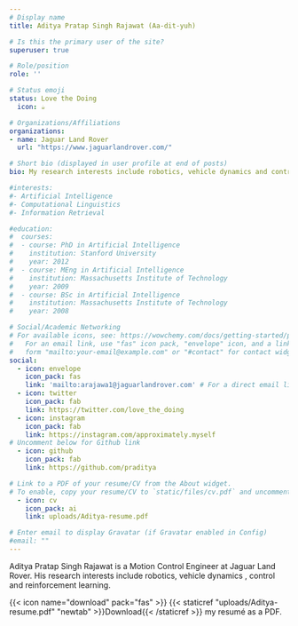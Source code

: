 ```yaml
---
# Display name
title: Aditya Pratap Singh Rajawat (Aa-dit-yuh)

# Is this the primary user of the site?
superuser: true

# Role/position
role: ''

# Status emoji
status: Love the Doing
  icon: ☕️

# Organizations/Affiliations
organizations:
- name: Jaguar Land Rover
  url: "https://www.jaguarlandrover.com/"

# Short bio (displayed in user profile at end of posts)
bio: My research interests include robotics, vehicle dynamics and control.

#interests:
#- Artificial Intelligence
#- Computational Linguistics
#- Information Retrieval

#education:
#  courses:
#  - course: PhD in Artificial Intelligence
#    institution: Stanford University
#    year: 2012
#  - course: MEng in Artificial Intelligence
#    institution: Massachusetts Institute of Technology
#    year: 2009
#  - course: BSc in Artificial Intelligence
#    institution: Massachusetts Institute of Technology
#    year: 2008

# Social/Academic Networking
# For available icons, see: https://wowchemy.com/docs/getting-started/page-builder/#icons
#   For an email link, use "fas" icon pack, "envelope" icon, and a link in the
#   form "mailto:your-email@example.com" or "#contact" for contact widget.
social:
  - icon: envelope
    icon_pack: fas
    link: 'mailto:arajawa1@jaguarlandrover.com' # For a direct email link, use "mailto:arajawa1@jaguarlandrover.com".
  - icon: twitter
    icon_pack: fab
    link: https://twitter.com/love_the_doing
  - icon: instagram
    icon_pack: fab
    link: https://instagram.com/approximately.myself
# Uncomment below for Github link
  - icon: github
    icon_pack: fab
    link: https://github.com/praditya

# Link to a PDF of your resume/CV from the About widget.
# To enable, copy your resume/CV to `static/files/cv.pdf` and uncomment the lines below.
  - icon: cv
    icon_pack: ai
    link: uploads/Aditya-resume.pdf

# Enter email to display Gravatar (if Gravatar enabled in Config)
#email: ""
---
```


Aditya Pratap Singh Rajawat is a Motion Control Engineer at Jaguar Land Rover. His research interests include robotics, vehicle dynamics , control and reinforcement learning. 

{{< icon name="download" pack="fas" >}} {{< staticref "uploads/Aditya-resume.pdf" "newtab" >}}Download{{< /staticref >}} my resumé as a PDF.
